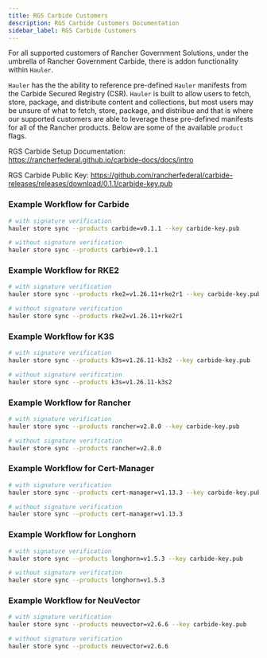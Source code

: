 ```yaml
---
title: RGS Carbide Customers
description: RGS Carbide Customers Documentation
sidebar_label: RGS Carbide Customers
---
```


For all supported customers of Rancher Government Solutions, under the umbrella of Rancher Government Carbide, there is addon functionality within `Hauler`.

`Hauler` has the the ability to reference pre-defined `Hauler` manifests from the Carbide Secured Registry (CSR). `Hauler` is built to allow users to fetch, store, package, and distribute content and collections, but most users may be unsure of what to fetch, store, package, and distribue and that is where our supported customers are able to leverage these pre-defined manifests for all of the Rancher products. Below are some of the available `product` flags.

RGS Carbide Setup Documentation: https://rancherfederal.github.io/carbide-docs/docs/intro

RGS Carbide Public Key: https://github.com/rancherfederal/carbide-releases/releases/download/0.1.1/carbide-key.pub

### Example Workflow for Carbide

```bash
# with signature verification
hauler store sync --products carbide=v0.1.1 --key carbide-key.pub

# without signature verification
hauler store sync --products carbie=v0.1.1
```

### Example Workflow for RKE2

```bash
# with signature verification
hauler store sync --products rke2=v1.26.11+rke2r1 --key carbide-key.pub

# without signature verification
hauler store sync --products rke2=v1.26.11+rke2r1
```

### Example Workflow for K3S

```bash
# with signature verification
hauler store sync --products k3s=v1.26.11-k3s2 --key carbide-key.pub

# without signature verification
hauler store sync --products k3s=v1.26.11-k3s2
```

### Example Workflow for Rancher

```bash
# with signature verification
hauler store sync --products rancher=v2.8.0 --key carbide-key.pub

# without signature verification
hauler store sync --products rancher=v2.8.0
```

### Example Workflow for Cert-Manager

```bash
# with signature verification
hauler store sync --products cert-manager=v1.13.3 --key carbide-key.pub

# without signature verification
hauler store sync --products cert-manager=v1.13.3
```

### Example Workflow for Longhorn

```bash
# with signature verification
hauler store sync --products longhorn=v1.5.3 --key carbide-key.pub

# without signature verification
hauler store sync --products longhorn=v1.5.3
```

### Example Workflow for NeuVector

```bash
# with signature verification
hauler store sync --products neuvector=v2.6.6 --key carbide-key.pub

# without signature verification
hauler store sync --products neuvector=v2.6.6
```
